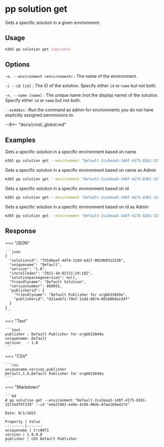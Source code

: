 # pp solution get

Gets a specific solution in a given environment.

## Usage

```sh
m365 pp solution get [options]
```

## Options

`-e, --environment <environment>`
: The name of the environment.

`-i --id [id]`
: The ID of the solution. Specify either `id` or `name` but not both.

`-n, --name [name]`
: The unique name (not the display name) of the solution. Specify either `id` or `name` but not both.

`--asAdmin`
: Run the command as admin for environments you do not have explicitly assigned permissions to.

--8<-- "docs/cmd/_global.md"

## Examples

Gets a specific solution in a specific environment based on name

```sh
m365 pp solution get --environment "Default-2ca3eaa5-140f-4175-8261-3272edf9f339" --name "Default"
```

Gets a specific solution in a specific environment based on name as Admin

```sh
m365 pp solution get --environment "Default-2ca3eaa5-140f-4175-8261-3272edf9f339" --name "Default" --asAdmin
```

Gets a specific solution in a specific environment based on id

```sh
m365 pp solution get --environment "Default-2ca3eaa5-140f-4175-8261-3272edf9f339" --id "ee62fd63-e49e-4c09-80de-8fae1b9a427e"
```

Gets a specific solution in a specific environment based on id as Admin

```sh
m365 pp solution get --environment "Default-2ca3eaa5-140f-4175-8261-3272edf9f339" --id "ee62fd63-e49e-4c09-80de-8fae1b9a427e" --asAdmin
```

## Response

=== "JSON"

    ```json
    {
      "solutionid": "fd140aaf-4df4-11dd-bd17-0019b9312238",
      "uniquename": "Default",
      "version": "1.0",
      "installedon": "2021-10-01T21:29:10Z",
      "solutionpackageversion": null,
      "friendlyname": "Default Solution",
      "versionnumber": 860055,
      "publisherid": {
        "friendlyname": "Default Publisher for org6633049a",
        "publisherid": "d21aab71-79e7-11dd-8874-00188b01e34f"
      }
    }
    ```

=== "Text"

    ```text
    publisher : Default Publisher for org6633049a
    uniquename: Default
    version   : 1.0
    ```

=== "CSV"

    ```csv
    uniquename,version,publisher
    Default,1.0,Default Publisher for org6633049a
    ```

=== "Markdown"

    ```md
    # pp solution get --environment "Default-2ca3eaa5-140f-4175-8261-3272edf9f339" --id "ee62fd63-e49e-4c09-80de-8fae1b9a427e"

    Date: 9/1/2023

    Property | Value
    ---------|-------
    uniquename | Crc00f1
    version | 1.0.0.0
    publisher | CDS Default Publisher
    ```
